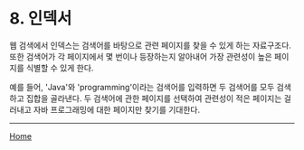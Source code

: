 # 8. 인덱서

웹 검색에서 인덱스는 검색어를 바탕으로 관련 페이지를 찾을 수 있게 하는 자료구조다. 또한 검색어가 각 페이지에서 몇 번이나 등장하는지 알아내어 가장 관련성이 높은 페이지를 식별할 수 있게 한다.

예를 들어, 'Java'와 'programming'이라는 검색어를 입력하면 두 검색어를 모두 검색하고 집합을 골라낸다. 두 검색어에 관한 페이지를 선택하여 관련성이 적은 페이지는 걸러내고 자바 프로그래밍에 대한 페이지만 찾기를 기대한다.

---
[Home](../README.md)
